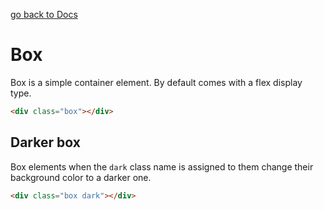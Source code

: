 [go back to Docs](../README.md)

# Box

Box is a simple container element. By default comes with a flex display type.

```html
<div class="box"></div>
```

## Darker box

Box elements when the `dark` class name is assigned to them change their background color to a darker one.

```html
<div class="box dark"></div>
```

